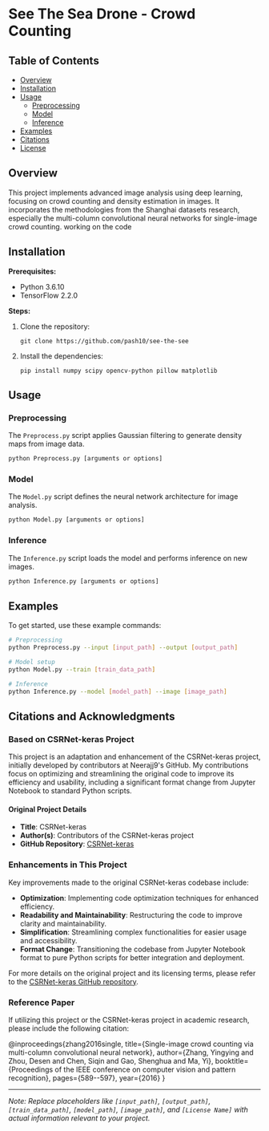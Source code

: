 
# See The Sea Drone - Crowd Counting

## Table of Contents
- [Overview](#overview)
- [Installation](#installation)
- [Usage](#usage)
  - [Preprocessing](#preprocessing)
  - [Model](#model)
  - [Inference](#inference)
- [Examples](#examples)
- [Citations](#citations)
- [License](#license)

## Overview
This project implements advanced image analysis using deep learning, focusing on crowd counting and density estimation in images. It incorporates the methodologies from the Shanghai datasets research, especially the multi-column convolutional neural networks for single-image crowd counting.
working on the code 

## Installation
**Prerequisites:**
- Python 3.6.10
- TensorFlow 2.2.0

**Steps:**
1. Clone the repository:
   ```
   git clone https://github.com/pash10/see-the-see
   ```
2. Install the dependencies:
   ```
   pip install numpy scipy opencv-python pillow matplotlib
   ```

## Usage
### Preprocessing
The `Preprocess.py` script applies Gaussian filtering to generate density maps from image data.
```bash
python Preprocess.py [arguments or options]
```

### Model
The `Model.py` script defines the neural network architecture for image analysis.
```bash
python Model.py [arguments or options]
```

### Inference
The `Inference.py` script loads the model and performs inference on new images.
```bash
python Inference.py [arguments or options]
```

## Examples
To get started, use these example commands:
```bash
# Preprocessing
python Preprocess.py --input [input_path] --output [output_path]

# Model setup
python Model.py --train [train_data_path]

# Inference
python Inference.py --model [model_path] --image [image_path]
```
## Citations and Acknowledgments

### Based on CSRNet-keras Project
This project is an adaptation and enhancement of the CSRNet-keras project, initially developed by contributors at Neerajj9's GitHub. My contributions focus on optimizing and streamlining the original code to improve its efficiency and usability, including a significant format change from Jupyter Notebook to standard Python scripts.

#### Original Project Details
- **Title**: CSRNet-keras
- **Author(s)**: Contributors of the CSRNet-keras project
- **GitHub Repository**: [CSRNet-keras](https://github.com/Neerajj9/CSRNet-keras)

### Enhancements in This Project
Key improvements made to the original CSRNet-keras codebase include:
- **Optimization**: Implementing code optimization techniques for enhanced efficiency.
- **Readability and Maintainability**: Restructuring the code to improve clarity and maintainability.
- **Simplification**: Streamlining complex functionalities for easier usage and accessibility.
- **Format Change**: Transitioning the codebase from Jupyter Notebook format to pure Python scripts for better integration and deployment.

For more details on the original project and its licensing terms, please refer to the [CSRNet-keras GitHub repository](https://github.com/Neerajj9/CSRNet-keras).

### Reference Paper
If utilizing this project or the CSRNet-keras project in academic research, please include the following citation:

@inproceedings{zhang2016single,
title={Single-image crowd counting via multi-column convolutional neural network},
author={Zhang, Yingying and Zhou, Desen and Chen, Siqin and Gao, Shenghua and Ma, Yi},
booktitle={Proceedings of the IEEE conference on computer vision and pattern recognition},
pages={589--597},
year={2016}
}

---

*Note: Replace placeholders like `[input_path]`, `[output_path]`, `[train_data_path]`, `[model_path]`, `[image_path]`, and `[License Name]` with actual information relevant to your project.*
